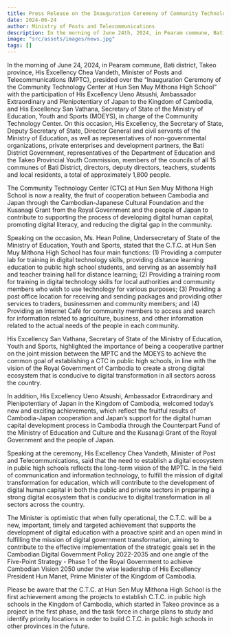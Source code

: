 ```yaml
---
title: Press Release on the Inauguration Ceremony of Community Technology Center at Hun Sen High School on June 1 in Param Commune, Bati District, Takeo Province
date: 2024-06-24
author: Ministry of Posts and Telecommunications
description: In the morning of June 24th, 2024, in Pearam commune, Bati district, Takeo province, His Excellency Chea Vandeth, Minister of Posts and Telecommunications (MPTC), presided over the “Inauguration Ceremony of the Community Technology Center at Hun Sen Muy Mithona High School” with the participation of His Excellency Ueno Atsushi, Ambassador Extraordinary and Plenipotentiary of Japan to the Kingdom of Cambodia, and His Excellency San Vathana, Secretary of State of the Ministry of Education, Youth and Sports (MOEYS), in charge of the Community Technology Center.
image: "src/assets/images/news.jpg"
tags: []
---
```


In the morning of June 24, 2024, in Pearam commune, Bati district, Takeo province, His Excellency Chea Vandeth, Minister of Posts and Telecommunications (MPTC), presided over the “Inauguration Ceremony of the Community Technology Center at Hun Sen Muy Mithona High School” with the participation of His Excellency Ueno Atsushi, Ambassador Extraordinary and Plenipotentiary of Japan to the Kingdom of Cambodia, and His Excellency San Vathana, Secretary of State of the Ministry of Education, Youth and Sports (MOEYS), in charge of the Community Technology Center. On this occasion, His Excellency, the Secretary of State, Deputy Secretary of State, Director General and civil servants of the Ministry of Education, as well as representatives of non-governmental organizations, private enterprises and development partners, the Bati District Government, representatives of the Department of Education and the Takeo Provincial Youth Commission, members of the councils of all 15 communes of Bati District, directors, deputy directors, teachers, students and local residents, a total of approximately 1,800 people.

The Community Technology Center (CTC) at Hun Sen Muy Mithona High School is now a reality, the fruit of cooperation between Cambodia and Japan through the Cambodian-Japanese Cultural Foundation and the Kusanagi Grant from the Royal Government and the people of Japan to contribute to supporting the process of developing digital human capital, promoting digital literacy, and reducing the digital gap in the community.

Speaking on the occasion, Ms. Hean Poline, Undersecretary of State of the Ministry of Education, Youth and Sports, stated that the C.T.C. at Hun Sen Muy Mithona High School has four main functions: (1) Providing a computer lab for training in digital technology skills, providing distance learning education to public high school students, and serving as an assembly hall and teacher training hall for distance learning; (2) Providing a training room for training in digital technology skills for local authorities and community members who wish to use technology for various purposes; (3) Providing a post office location for receiving and sending packages and providing other services to traders, businessmen and community members; and (4) Providing an Internet Café for community members to access and search for information related to agriculture, business, and other information related to the actual needs of the people in each community.

His Excellency San Vathana, Secretary of State of the Ministry of Education, Youth and Sports, highlighted the importance of being a cooperative partner on the joint mission between the MPTC and the MOEYS to achieve the common goal of establishing a CTC in public high schools, in line with the vision of the Royal Government of Cambodia to create a strong digital ecosystem that is conducive to digital transformation in all sectors across the country.

In addition, His Excellency Ueno Atsushi, Ambassador Extraordinary and Plenipotentiary of Japan in the Kingdom of Cambodia, welcomed today’s new and exciting achievements, which reflect the fruitful results of Cambodia-Japan cooperation and Japan’s support for the digital human capital development process in Cambodia through the Counterpart Fund of the Ministry of Education and Culture and the Kusanagi Grant of the Royal Government and the people of Japan.

Speaking at the ceremony, His Excellency Chea Vandeth, Minister of Post and Telecommunications, said that the need to establish a digital ecosystem in public high schools reflects the long-term vision of the MPTC. In the field of communication and information technology, to fulfill the mission of digital transformation for education, which will contribute to the development of digital human capital in both the public and private sectors in preparing a strong digital ecosystem that is conducive to digital transformation in all sectors across the country.

The Minister is optimistic that when fully operational, the C.T.C. will be a new, important, timely and targeted achievement that supports the development of digital education with a proactive spirit and an open mind in fulfilling the mission of digital government transformation, aiming to contribute to the effective implementation of the strategic goals set in the Cambodian Digital Government Policy 2022-2035 and one angle of the Five-Point Strategy - Phase 1 of the Royal Government to achieve Cambodian Vision 2050 under the wise leadership of His Excellency President Hun Manet, Prime Minister of the Kingdom of Cambodia.

Please be aware that the C.T.C. at Hun Sen Muy Mithona High School is the first achievement among the projects to establish C.T.C. in public high schools in the Kingdom of Cambodia, which started in Takeo province as a project in the first phase, and the task force in charge plans to study and identify priority locations in order to build C.T.C. in public high schools in other provinces in the future.
